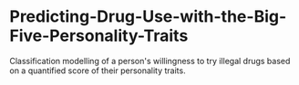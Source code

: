 # Predicting-Drug-Use-with-the-Big-Five-Personality-Traits
Classification modelling of a person's willingness to try illegal drugs based on a quantified score of their personality traits.
